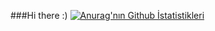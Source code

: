 ###Hi there :)
[![Anurag'nın Github İstatistikleri](https://github-readme-stats.vercel.app/api?username=anuraghazra)](https://github.com/anuraghazra/github-readme-stats)
